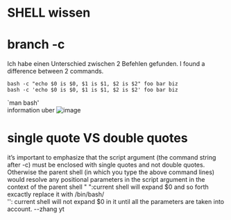 
# SHELL wissen
# branch -c
Ich habe einen Unterschied zwischen 2 Befehlen gefunden.
I found a difference between 2 commands.
```
bash -c "echo $0 is $0, $1 is $1, $2 is $2" foo bar biz
bash -c 'echo $0 is $0, $1 is $1, $2 is $2' foo bar biz
```
`man bash'  
information uber 
![image](https://user-images.githubusercontent.com/59786755/182548955-229f35e8-300a-4322-8fb8-066f1275f6a1.png)

# single quote VS double quotes
 it’s important to emphasize that the script argument (the command string after -c) must be enclosed with single quotes and not double quotes.  Otherwise the parent shell (in which you type the above command lines) would resolve any positional parameters in the script argument in the context of the parent shell
" ":current shell will expand $0 and so forth excactly replace it with /bin/bash/  
'': current shell will not expand $0 in it until all the parameters are taken into account.  --zhang yt
